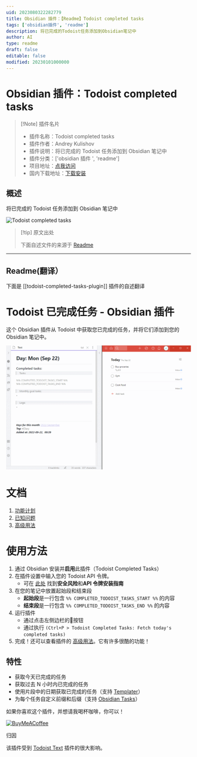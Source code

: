 ```yaml
---
uid: 2023080322282779
title: Obsidian 插件：【Readme】Todoist completed tasks
tags: ['obsidian插件', 'readme']
description: 将已完成的Todoist任务添加到Obsidian笔记中
author: AI
type: readme
draft: false
editable: false
modified: 20230101000000
---
```


# Obsidian 插件：Todoist completed tasks

> [!Note] 插件名片
> - 插件名称：Todoist completed tasks
> - 插件作者：Andrey Kulishov
> - 插件说明：将已完成的 Todoist 任务添加到 Obsidian 笔记中
> - 插件分类：['obsidian 插件 ', 'readme']
> - 项目地址：[点我访问](https://github.com/Ledaryy/obsidian-todoist-completed-tasks)
> - 国内下载地址：[下载安装](https://pkmer.cn/products/plugin/pluginMarket/?todoist-completed-tasks-plugin)

## 概述

将已完成的 Todoist 任务添加到 Obsidian 笔记中

![Todoist completed tasks](https://cdn.pkmer.cn/covers/todoist-completed-tasks-plugin.gif!pkmer)

> [!tip] 原文出处
>
>下面自述文件的来源于 [Readme](https://ghproxy.net/https://raw.githubusercontent.com/Ledaryy/obsidian-todoist-completed-tasks/master/README.md)
>

---

## Readme(翻译）

下面是 [[todoist-completed-tasks-plugin]] 插件的自述翻译

# Todoist 已完成任务 - Obsidian 插件

这个 Obsidian 插件从 Todoist 中获取您已完成的任务，并将它们添加到您的 Obsidian 笔记中。

![演示](https://raw.githubusercontent.com/Ledaryy/obsidian-todoist-completed-tasks/master/static/gif/plugin_preview_v1.2.0.gif)

# 文档

1. [功能计划](https://github.com/Ledaryy/obsidian-todoist-completed-tasks/blob/master/docs/FEATURES.md)
2. [已知问题](https://github.com/Ledaryy/obsidian-todoist-completed-tasks/blob/master/docs/KNOWN_BUGS.md)
3. [高级用法](https://github.com/Ledaryy/obsidian-todoist-completed-tasks/blob/master/docs/ADVANCED.md)

# 使用方法

1. 通过 Obsidian 安装并**启用**此插件（Todoist Completed Tasks）
2. 在插件设置中输入您的 Todoist API 令牌。
    - 可在 [此处](https://github.com/Ledaryy/obsidian-todoist-completed-tasks/blob/master/docs/API_KEY_INSTALLATION.md) 找到**安全风险**和**API 令牌安装指南**
3. 在您的笔记中放置起始段和结束段
    - **起始段**是一行包含 `%% COMPLETED_TODOIST_TASKS_START %%` 的内容
    - **结束段**是一行包含 `%% COMPLETED_TODOIST_TASKS_END %%` 的内容
4. 运行插件
    - 通过点击左侧边栏的🔄按钮
    - 通过执行 `(Ctrl+P > Todoist Completed Tasks: Fetch today's completed tasks)`
5. 完成！还可以查看插件的 [高级用法](https://github.com/Ledaryy/obsidian-todoist-completed-tasks/blob/master/docs/ADVANCED.md)。它有许多很酷的功能！

## 特性

- 获取今天已完成的任务
- 获取过去 N 小时内已完成的任务
- 使用片段中的日期获取已完成的任务（支持 [Templater](https://github.com/SilentVoid13/Templater)）
- 为每个任务自定义前缀和后缀（支持 [Obsidian Tasks](https://github.com/obsidian-tasks-group/obsidian-tasks)）

如果你喜欢这个插件，并想请我喝杯咖啡，你可以！

[<img src="https://cdn.buymeacoffee.com/buttons/v2/default-violet.png" alt="BuyMeACoffee" width="100">](https://www.buymeacoffee.com/ledaryy)

归因

该插件受到 [Todoist Text](https://github.com/wesmoncrief/obsidian-todoist-text) 插件的很大影响。
